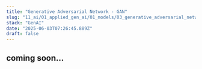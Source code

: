 ```yaml
---
title: "Generative Adversarial Network - GAN"
slug: "11_ai/01_applied_gen_ai/01_models/03_generative_adversarial_network"
stack: "GenAI"
date: "2025-06-03T07:26:45.889Z"
draft: false
---
```


## coming soon...